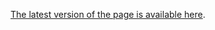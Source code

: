 [The latest version of the page is available here](http://deenewcum.github.com/documents/skillshare/skillshare.html).

